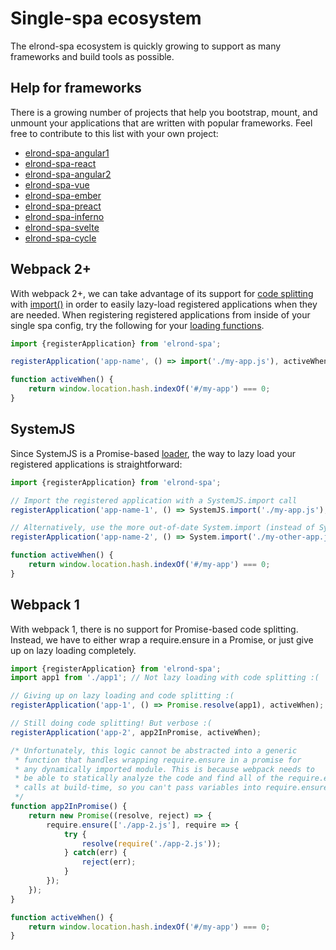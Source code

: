 # Single-spa ecosystem
The elrond-spa ecosystem is quickly growing to support as many frameworks and build tools as possible.

## Help for frameworks
There is a growing number of projects that help you bootstrap, mount,
and unmount your applications that are written with popular frameworks. Feel free
to contribute to this list with your own project:

- [elrond-spa-angular1](https://github.com/abeet/elrond-spa-angular1)
- [elrond-spa-react](https://github.com/abeet/elrond-spa-react)
- [elrond-spa-angular2](https://github.com/abeet/elrond-spa-angular2)
- [elrond-spa-vue](https://github.com/abeet/elrond-spa-vue)
- [elrond-spa-ember](https://github.com/abeet/elrond-spa-ember)
- [elrond-spa-preact](https://github.com/abeet/elrond-spa-preact)
- [elrond-spa-inferno](https://github.com/abeet/elrond-spa-inferno)
- [elrond-spa-svelte](https://github.com/abeet/elrond-spa-svelte)
- [elrond-spa-cycle](https://github.com/pcmnac/elrond-spa-cycle)

## Webpack 2+
With webpack 2+, we can take advantage of its support for [code splitting](https://webpack.js.org/guides/code-splitting/) with [import()](https://webpack.js.org/api/module-methods/#import)
in order to easily lazy-load registered applications when they are needed. When registering
registered applications from inside of your single spa config, try the following for your
[loading functions](/docs/elrond-spa-config.md#loading-function).
```js
import {registerApplication} from 'elrond-spa';

registerApplication('app-name', () => import('./my-app.js'), activeWhen);

function activeWhen() {
	return window.location.hash.indexOf('#/my-app') === 0;
}
```

## SystemJS
Since SystemJS is a Promise-based [loader](https://whatwg.github.io/loader), the way to
lazy load your registered applications is straightforward:

```js
import {registerApplication} from 'elrond-spa';

// Import the registered application with a SystemJS.import call
registerApplication('app-name-1', () => SystemJS.import('./my-app.js'), activeWhen);

// Alternatively, use the more out-of-date System.import (instead of SystemJS.import)
registerApplication('app-name-2', () => System.import('./my-other-app.js'), activeWhen);

function activeWhen() {
	return window.location.hash.indexOf('#/my-app') === 0;
}
```

## Webpack 1
With webpack 1, there is no support for Promise-based code splitting. Instead, we have to either wrap
a require.ensure in a Promise, or just give up on lazy loading completely.

```js
import {registerApplication} from 'elrond-spa';
import app1 from './app1'; // Not lazy loading with code splitting :(

// Giving up on lazy loading and code splitting :(
registerApplication('app-1', () => Promise.resolve(app1), activeWhen);

// Still doing code splitting! But verbose :(
registerApplication('app-2', app2InPromise, activeWhen);

/* Unfortunately, this logic cannot be abstracted into a generic
 * function that handles wrapping require.ensure in a promise for
 * any dynamically imported module. This is because webpack needs to
 * be able to statically analyze the code and find all of the require.ensure
 * calls at build-time, so you can't pass variables into require.ensure.
 */
function app2InPromise() {
	return new Promise((resolve, reject) => {
		require.ensure(['./app-2.js'], require => {
			try {
				resolve(require('./app-2.js'));
			} catch(err) {
				reject(err);
			}
		});
	});
}	

function activeWhen() {
	return window.location.hash.indexOf('#/my-app') === 0;
}
```
